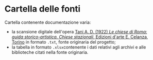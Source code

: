 # Cartella delle fonti

Cartella contenente documentazione varia:
* la scansione digitale dell'opera [Tani A. D. (1922) *Le chiese di Roma: guida storico-artistica. Chiese stazionali*, Edizioni d'arte E. Celanza, Torino](https://archive.org/details/lechiesediromagu00tani/page/n9/mode/2up) in formato `.txt`, fonte originaria del progetto;
* la tabella in formato `.xlsx`contenente i dati relativi agli archivi e alle biblioteche citati nella fonte originaria.
